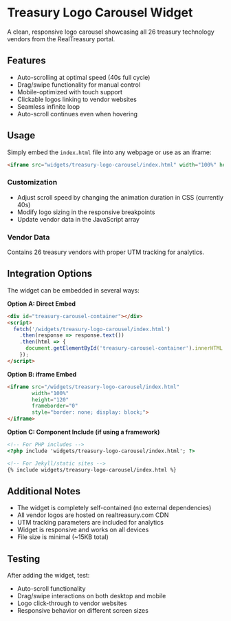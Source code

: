 # Treasury Logo Carousel Widget

A clean, responsive logo carousel showcasing all 26 treasury technology vendors from the RealTreasury portal.

## Features
- Auto-scrolling at optimal speed (40s full cycle)
- Drag/swipe functionality for manual control
- Mobile-optimized with touch support
- Clickable logos linking to vendor websites
- Seamless infinite loop
- Auto-scroll continues even when hovering

## Usage
Simply embed the `index.html` file into any webpage or use as an iframe:

```html
<iframe src="widgets/treasury-logo-carousel/index.html" width="100%" height="120" frameborder="0"></iframe>
```

### Customization
- Adjust scroll speed by changing the animation duration in CSS (currently 40s)
- Modify logo sizing in the responsive breakpoints
- Update vendor data in the JavaScript array

### Vendor Data
Contains 26 treasury vendors with proper UTM tracking for analytics.

## Integration Options
The widget can be embedded in several ways:

**Option A: Direct Embed**
```html
<div id="treasury-carousel-container"></div>
<script>
  fetch('/widgets/treasury-logo-carousel/index.html')
    .then(response => response.text())
    .then(html => {
      document.getElementById('treasury-carousel-container').innerHTML = html;
    });
</script>
```

**Option B: iframe Embed**
```html
<iframe src="/widgets/treasury-logo-carousel/index.html" 
        width="100%" 
        height="120" 
        frameborder="0"
        style="border: none; display: block;">
</iframe>
```

**Option C: Component Include (if using a framework)**
```html
<!-- For PHP includes -->
<?php include 'widgets/treasury-logo-carousel/index.html'; ?>

<!-- For Jekyll/static sites -->
{% include widgets/treasury-logo-carousel/index.html %}
```

## Additional Notes
- The widget is completely self-contained (no external dependencies)
- All vendor logos are hosted on realtreasury.com CDN
- UTM tracking parameters are included for analytics
- Widget is responsive and works on all devices
- File size is minimal (~15KB total)

## Testing
After adding the widget, test:
- Auto-scroll functionality
- Drag/swipe interactions on both desktop and mobile
- Logo click-through to vendor websites
- Responsive behavior on different screen sizes
